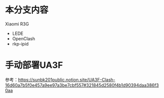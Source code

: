 # 本分支内容
Xiaomi R3G
+ LEDE
+ OpenClash
+ rkp-ipid

# 手动部署UA3F
参考：https://sunbk201public.notion.site/UA3F-Clash-16d60a7b5f0e457a9ee97a3be7cbf557#321845d2580f4b1d90394daa386f30aa